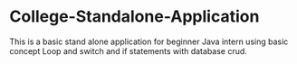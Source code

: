# College-Standalone-Application
This is a basic stand alone application for beginner Java intern using basic concept Loop and switch and if statements with database crud.
